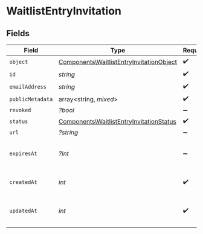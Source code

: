 # WaitlistEntryInvitation


## Fields

| Field                                                                                                | Type                                                                                                 | Required                                                                                             | Description                                                                                          | Example                                                                                              |
| ---------------------------------------------------------------------------------------------------- | ---------------------------------------------------------------------------------------------------- | ---------------------------------------------------------------------------------------------------- | ---------------------------------------------------------------------------------------------------- | ---------------------------------------------------------------------------------------------------- |
| `object`                                                                                             | [Components\WaitlistEntryInvitationObject](../../Models/Components/WaitlistEntryInvitationObject.md) | :heavy_check_mark:                                                                                   | N/A                                                                                                  |                                                                                                      |
| `id`                                                                                                 | *string*                                                                                             | :heavy_check_mark:                                                                                   | N/A                                                                                                  |                                                                                                      |
| `emailAddress`                                                                                       | *string*                                                                                             | :heavy_check_mark:                                                                                   | N/A                                                                                                  |                                                                                                      |
| `publicMetadata`                                                                                     | array<string, *mixed*>                                                                               | :heavy_check_mark:                                                                                   | N/A                                                                                                  |                                                                                                      |
| `revoked`                                                                                            | *?bool*                                                                                              | :heavy_minus_sign:                                                                                   | N/A                                                                                                  | false                                                                                                |
| `status`                                                                                             | [Components\WaitlistEntryInvitationStatus](../../Models/Components/WaitlistEntryInvitationStatus.md) | :heavy_check_mark:                                                                                   | N/A                                                                                                  | pending                                                                                              |
| `url`                                                                                                | *?string*                                                                                            | :heavy_minus_sign:                                                                                   | N/A                                                                                                  |                                                                                                      |
| `expiresAt`                                                                                          | *?int*                                                                                               | :heavy_minus_sign:                                                                                   | Unix timestamp of expiration.<br/>                                                                   |                                                                                                      |
| `createdAt`                                                                                          | *int*                                                                                                | :heavy_check_mark:                                                                                   | Unix timestamp of creation.<br/>                                                                     |                                                                                                      |
| `updatedAt`                                                                                          | *int*                                                                                                | :heavy_check_mark:                                                                                   | Unix timestamp of last update.<br/>                                                                  |                                                                                                      |